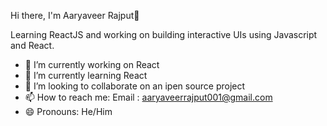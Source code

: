 Hi there, I'm Aaryaveer Rajput👋

Learning ReactJS and working on building interactive UIs using Javascript and React. 

- 🔭 I’m currently working on React
- 🌱 I’m currently learning React
- 👯 I’m looking to collaborate on an ipen source project
- 📫 How to reach me: Email : aaryaveerrajput001@gmail.com
- 😄 Pronouns: He/Him


<!DOCTYPE html>
<html lang="en">
<head>
    <meta charset="UTF-8">
    <meta http-equiv="X-UA-Compatible" content="IE=edge">
    <meta name="viewport" content="width=device-width, initial-scale=1.0">
    <title>Document</title>
    <!-- <link rel="stylesheet" href="index.css"> -->
</head>
<body>
    <style>
    .item{
        transition: 0.3s;
        color: blue;
        border: 2px solid black;
        float: left;
        padding: 20px;
        margin-left: 20px;
        color: blueviolet;
        background-color: aqua;
        border-radius: 10px;
        height: 30px;
        width: 40px;
        display: flex;
        flex-direction: row;
        flex: 25%;
    }
    
    .container:hover{
        cursor: pointer;
    }
    .container:hover > :not(:hover){
        opacity : 0.4;
    }
    </style>
    <div class="container">
        <div class="item">HEY</div>
        <div class="item">HI</div>
        <div class="item">HELLO</div>
        <div class="item">BYE</div>
    </div>

</body>
</html>
